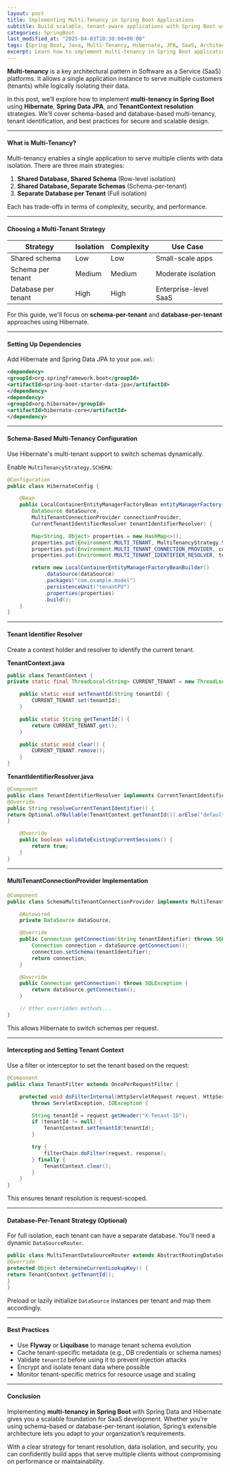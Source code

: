 ```yaml
---
layout: post
title: Implementing Multi-Tenancy in Spring Boot Applications
subtitle: Build scalable, tenant-aware applications with Spring Boot using schema and database separation strategies
categories: SpringBoot
last_modified_at: "2025-04-03T10:30:00+00:00"
tags: [Spring Boot, Java, Multi-Tenancy, Hibernate, JPA, SaaS, Architecture]
excerpt: Learn how to implement multi-tenancy in Spring Boot applications using separate schemas or databases. Explore Hibernate support, tenant resolvers, and design considerations for scalable SaaS systems.
---
```

**Multi-tenancy** is a key architectural pattern in Software as a Service (SaaS) platforms. It allows a single application instance to serve multiple customers (tenants) while logically isolating their data.

In this post, we’ll explore how to implement **multi-tenancy in Spring Boot** using **Hibernate**, **Spring Data JPA**, and **TenantContext resolution** strategies. We'll cover schema-based and database-based multi-tenancy, tenant identification, and best practices for secure and scalable design.

---

#### What is Multi-Tenancy?

Multi-tenancy enables a single application to serve multiple clients with data isolation. There are three main strategies:

1. **Shared Database, Shared Schema** (Row-level isolation)
2. **Shared Database, Separate Schemas** (Schema-per-tenant)
3. **Separate Database per Tenant** (Full isolation)

Each has trade-offs in terms of complexity, security, and performance.

---

#### Choosing a Multi-Tenant Strategy

| Strategy | Isolation | Complexity | Use Case |
|----------|-----------|------------|----------|
| Shared schema | Low | Low | Small-scale apps |
| Schema per tenant | Medium | Medium | Moderate isolation |
| Database per tenant | High | High | Enterprise-level SaaS |

For this guide, we'll focus on **schema-per-tenant** and **database-per-tenant** approaches using Hibernate.

---

#### Setting Up Dependencies

Add Hibernate and Spring Data JPA to your `pom.xml`:

```xml
<dependency>
<groupId>org.springframework.boot</groupId>
<artifactId>spring-boot-starter-data-jpa</artifactId>
</dependency>
<dependency>
<groupId>org.hibernate</groupId>
<artifactId>hibernate-core</artifactId>
</dependency>
```

---

#### Schema-Based Multi-Tenancy Configuration

Use Hibernate's multi-tenant support to switch schemas dynamically.

Enable `MultiTenancyStrategy.SCHEMA`:

```java
@Configuration
public class HibernateConfig {

    @Bean
    public LocalContainerEntityManagerFactoryBean entityManagerFactory(
        DataSource dataSource,
        MultiTenantConnectionProvider connectionProvider,
        CurrentTenantIdentifierResolver tenantIdentifierResolver) {

        Map<String, Object> properties = new HashMap<>();
        properties.put(Environment.MULTI_TENANT, MultiTenancyStrategy.SCHEMA);
        properties.put(Environment.MULTI_TENANT_CONNECTION_PROVIDER, connectionProvider);
        properties.put(Environment.MULTI_TENANT_IDENTIFIER_RESOLVER, tenantIdentifierResolver);

        return new LocalContainerEntityManagerFactoryBeanBuilder()
            .dataSource(dataSource)
            .packages("com.example.model")
            .persistenceUnit("tenantPU")
            .properties(properties)
            .build();
    }
}
```

---

#### Tenant Identifier Resolver

Create a context holder and resolver to identify the current tenant.

**TenantContext.java**

```java
public class TenantContext {
private static final ThreadLocal<String> CURRENT_TENANT = new ThreadLocal<>();

    public static void setTenantId(String tenantId) {
        CURRENT_TENANT.set(tenantId);
    }

    public static String getTenantId() {
        return CURRENT_TENANT.get();
    }

    public static void clear() {
        CURRENT_TENANT.remove();
    }
}
```

**TenantIdentifierResolver.java**

```java
@Component
public class TenantIdentifierResolver implements CurrentTenantIdentifierResolver {
@Override
public String resolveCurrentTenantIdentifier() {
return Optional.ofNullable(TenantContext.getTenantId()).orElse("default");
}

    @Override
    public boolean validateExistingCurrentSessions() {
        return true;
    }
}
```

---

#### MultiTenantConnectionProvider Implementation

```java
@Component
public class SchemaMultiTenantConnectionProvider implements MultiTenantConnectionProvider {

    @Autowired
    private DataSource dataSource;

    @Override
    public Connection getConnection(String tenantIdentifier) throws SQLException {
        Connection connection = dataSource.getConnection();
        connection.setSchema(tenantIdentifier);
        return connection;
    }

    @Override
    public Connection getConnection() throws SQLException {
        return dataSource.getConnection();
    }

    // Other overridden methods...
}
```

This allows Hibernate to switch schemas per request.

---

#### Intercepting and Setting Tenant Context

Use a filter or interceptor to set the tenant based on the request:

```java
@Component
public class TenantFilter extends OncePerRequestFilter {

    protected void doFilterInternal(HttpServletRequest request, HttpServletResponse response, FilterChain filterChain)
        throws ServletException, IOException {

        String tenantId = request.getHeader("X-Tenant-ID");
        if (tenantId != null) {
            TenantContext.setTenantId(tenantId);
        }

        try {
            filterChain.doFilter(request, response);
        } finally {
            TenantContext.clear();
        }
    }
}
```

This ensures tenant resolution is request-scoped.

---

#### Database-Per-Tenant Strategy (Optional)

For full isolation, each tenant can have a separate database. You'll need a dynamic `DataSourceRouter`.

```java
public class MultiTenantDataSourceRouter extends AbstractRoutingDataSource {
@Override
protected Object determineCurrentLookupKey() {
return TenantContext.getTenantId();
}
}
```

Preload or lazily initialize `DataSource` instances per tenant and map them accordingly.

---

#### Best Practices

- Use **Flyway** or **Liquibase** to manage tenant schema evolution
- Cache tenant-specific metadata (e.g., DB credentials or schema names)
- Validate `tenantId` before using it to prevent injection attacks
- Encrypt and isolate tenant data where possible
- Monitor tenant-specific metrics for resource usage and scaling

---

#### Conclusion

Implementing **multi-tenancy in Spring Boot** with Spring Data and Hibernate gives you a scalable foundation for SaaS development. Whether you’re using schema-based or database-per-tenant isolation, Spring’s extensible architecture lets you adapt to your organization’s requirements.

With a clear strategy for tenant resolution, data isolation, and security, you can confidently build apps that serve multiple clients without compromising on performance or maintainability.
